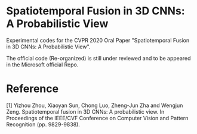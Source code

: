 # Spatiotemporal Fusion in 3D CNNs: A Probabilistic View

Experimental codes for the CVPR 2020 Oral Paper "Spatiotemporal Fusion in 3D CNNs: A Probabilistic View".

The official code (Re-organized) is still under reviewed and to be appeared in the Microsoft official Repo.  


# Reference

[1] Yizhou Zhou, Xiaoyan Sun, Chong Luo, Zheng-Jun Zha and Wengjun Zeng. Spatiotemporal fusion in 3D CNNs: A probabilistic view. In Proceedings of the IEEE/CVF Conference on Computer Vision and Pattern Recognition (pp. 9829-9838).
